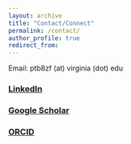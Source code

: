 ```yaml
---
layout: archive
title: "Contact/Connect"
permalink: /contact/
author_profile: true
redirect_from:
---
```


Email: ptb8zf (at) virginia (dot) edu 

### [LinkedIn](https://www.linkedin.com/in/pbousquet/)

### [Google Scholar](https://scholar.google.com/citations?hl=en&user=y4tJfFkAAAAJ) 

### [ORCID](https://orcid.org/0000-0002-6401-9697)

